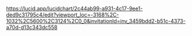 https://lucid.app/lucidchart/2c44ab99-a931-4c17-9ee1-ded9c31795c4/edit?viewport_loc=-3168%2C-1032%2C5600%2C3124%2C0_0&invitationId=inv_3459bdd2-b51c-4373-a70d-d13c343dc558